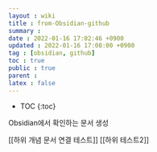 ```yaml
---
layout : wiki
title : from-Obsidian-github
summary :
date : 2022-01-16 17:02:46 +0900
updated : 2022-01-16 17:08:00 +0900
tag : [obsidian, github]
toc : true
public : true
parent : 
latex : false
---
```


* TOC
{:toc}

Obsidian에서 확인하는 문서 생성

[[하위 개념 문서 연결 테스트]]
[[하위 테스트2]]
